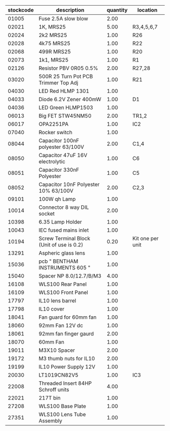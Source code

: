 |stockcode|description|quantity|location|
|---------|-----------|--------|--------|
|01005|Fuse 2.5A slow blow|2.00||
|02021|1K, MRS25|5.00|R3,4,5,6,7|
|02024|2k2 MRS25|1.00|R26|
|02028|4k75 MRS25|1.00|R22|
|02068|499R MRS25|1.00|R20|
|02073|1k1, MRS25|1.00|R1|
|02126|Resistor   PBV  0R05   0.5%|2.00|R27,28|
|03020|500R 25 Turn Pot PCB Trimmer Top Adj|1.00|R21|
|04030|LED Red HLMP 1301|1.00||
|04033|Diode 6.2V Zener 400mW|1.00|D1|
|04036|LED Green HLMP1503|1.00||
|06013|Big FET  STW45NM50|2.00|TR1,2|
|06017|OPA2251PA|1.00|IC2|
|07040|Rocker switch|1.00||
|08044|Capacitor 100nF polyester 63/100V|2.00|C1,4|
|08050|Capacitor 47uF 16V electrolytic|1.00|C6|
|08051|Capacitor 330nF Polyester|1.00|C5|
|08052|Capacitor 10nF Polyester 10% 63/100V|2.00|C2,3|
|09101|100W qh Lamp|1.00||
|10014|Connector 8 way DIL socket|2.00||
|10398|6.35 Lamp Holder|1.00||
|10043|IEC fused mains inlet|1.00||
|10194|Screw Terminal Block (Unit of use is 0.2)|0.20|Kit one per unit|
|13291|Aspheric glass lens|1.00||
|15036|pcb  " BENTHAM INSTRUMENTS 605 "|1.00||
|15040|Spacer NP 8.0/12.7/B/M3|4.00||
|16108|WLS100 Rear Panel|1.00||
|16109|WLS100 Front Panel|1.00||
|17797|IL10 lens barrel|1.00||
|17798|IL10 cover|1.00||
|18041|Fan guard for 60mm fan|1.00||
|18060|92mm Fan 12V dc|1.00||
|18061|92mm fan finger gaurd|2.00||
|18070|60mm Fan|1.00||
|19011|M3X10 Spacer|2.00||
|19172|M3 thumb nuts for IL10|2.00||
|19199|IL10 Power Supply 12V|1.00||
|20030|LT1019CN82V5|1.00|IC3|
|22008|Threaded Insert 84HP Schroff units|4.00||
|22021|217T bin|1.00||
|27208|WLS100 Base Plate|1.00||
|27351|WLS100 Lens Tube Assembly|1.00||
